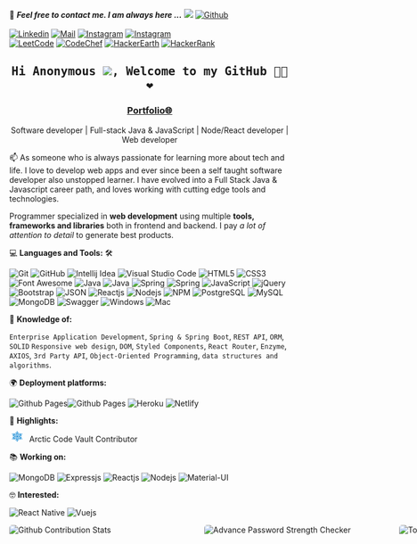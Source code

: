 <!--

## Complete list of github markdown emoji markup
https://gist.github.com/rxaviers/7360908

## technologies Icons 
https://simpleicons.org/

-->
📝 ***Feel free to contact me. I am always here ...*** <img src="https://media.giphy.com/media/WUlplcMpOCEmTGBtBW/giphy.gif" width="30">  [![Github](https://img.shields.io/github/followers/pol-alok?label=Follow%20Me&style=social)](https://github.com/pol-alok)
<br>
<br>
[![Linkedin](https://img.shields.io/badge/LinkedIn-Raviaknt%20Pal-blue?logo=Linkedin&logoColor=blue&labelColor=black)](https://www.linkedin.com/in/pol-alok/)
[![Mail](https://img.shields.io/badge/Gmail-apps.ravikant@gmail.com-red?logo=Gmail&logoColor=red&labelColor=black)](mailto:apps.ravikant@gmail.com)
[![Instagram](https://img.shields.io/badge/Instagram-Raviaknt%20Pal-fbad50?logo=Instagram&logoColor=fbad50&labelColor=black)](https://www.instagram.com/iam_.ravi/)
[![Instagram](https://img.shields.io/badge/Portfolio-Ravikant%20Pal-fbad50?logo=google&logoColor=fbad50&labelColor=black)](https://pol-alok.github.io/portfolio/)
<br>
[![LeetCode](https://img.shields.io/badge/LeetCode-Ravikant%20Pal-yellow?logo=leetCode&logoColor=yellow&labelColor=black)](https://leetcode.com/pol-alok/)
[![CodeChef](https://img.shields.io/badge/CodeChef-Ravikant%20Pal-e6c2ab?logo=codeChef&logoColor=e6c2ab&labelColor=black)](https://www.codechef.com/users/v0ldm0t)
[![HackerEarth](https://img.shields.io/badge/HackerEarth-Ravikant%20Pal-gray?logo=hackerEarth&logoColor=white&labelColor=black)](https://www.hackerearth.com/@pol-alok)
[![HackerRank](https://img.shields.io/badge/HackerRank-Ravikant%20Pal-brightgreen?logo=HackerRank&logoColor=Green&labelColor=black)](https://www.hackerrank.com/pol_alok)

<h2 align="center"><samp><strong>Hi Anonymous <img src="https://github.com/hrittikhere/hrittikhere/blob/master/Hi.gif" width="40px" />, Welcome to my GitHub 👨‍💻❤ </strong></samp></h2>
<h3 align='center'><strong><a href="https://ahmad-sawalqeh.github.io/my_resume/" target="_blank">Portfolio🌐</a></strong></h3>
<p align='center'>Software developer | Full-stack Java & JavaScript | Node/React developer | Web developer</p>

<p align='left'> 📫 As someone who is always passionate for learning more about tech and life. I love to develop web apps and ever since been a self taught software developer also unstopped learner. I have evolved into a Full Stack Java & Javascript career path, and loves working with cutting edge tools and technologies.</p>

Programmer specialized in **web development** using multiple **tools, frameworks and libraries** both in frontend and backend. I pay *a lot of attention to detail* to generate best products.

💻 **Languages and Tools:** 🛠️<br>

![Git](https://img.shields.io/badge/-Git-000000?style=flat&logo=git&logoColor=F05032&labelColor=ffffff)
![GitHub](https://img.shields.io/badge/-GitHub-000000?style=flat&logo=github&logoColor=000000&labelColor=ffffff)
![Intellij Idea](https://img.shields.io/badge/-Intellij-000000?style=flat&logo=intellij-Idea&logoColor=black&labelColor=white)
![Visual Studio Code](https://img.shields.io/badge/-VSCode-000000?style=flat&logo=visual-studio-code&labelColor=007ACC)
![HTML5](https://img.shields.io/badge/-HTML5-000000?style=flat&logo=html5&logoColor=ffffff&labelColor=E34F26)
![CSS3](https://img.shields.io/badge/-CSS3-000000?style=flat&logo=css3&logoColor=ffffff&labelColor=1572B6) 
![Font Awesome](https://img.shields.io/badge/-font%20awesome-000000?style=flat&logo=font-awesome&logoColor=339AF0&labelColor=ffffff)
![Java](https://img.shields.io/badge/-++-000000?style=flat&logo=c&logoColor=red)
![Java](https://img.shields.io/badge/-Java-000000?style=flat&logo=java&logoColor=red)
![Spring](https://img.shields.io/badge/-Spring-000000?style=flat&logo=spring&logoColor=green)
![Spring](https://img.shields.io/badge/-Thymeleaf-000000?style=flat&logo=thymeleaf&logoColor=green)
![JavaScript](https://img.shields.io/badge/-JavaScript-000000?style=flat&logo=javascript)
![jQuery](https://img.shields.io/badge/-jQuery-000000?style=flat&logo=jQuery&logoColor=0769AD&labelColor=ffffff)
![Bootstrap](https://img.shields.io/badge/-Bootstrap-000000?style=flat&logo=bootstrap&logoColor=ffffff&labelColor=563D7C)
![JSON](https://img.shields.io/badge/-JSON-000000?style=flat&logo=JSON&logoColor=000000&labelColor=ffffff)
![Reactjs](https://img.shields.io/badge/-Reactjs-000000?style=flat&logo=react)
![Nodejs](https://img.shields.io/badge/-Nodejs-000000?style=flat&logo=Node.js)
![NPM](https://img.shields.io/badge/-npm-000000?style=flat&logo=npm&labelColor=ffffff)
![PostgreSQL](https://img.shields.io/badge/-PostgreSQL-000000?style=flat&logo=postgresql&logoColor=ffffff&labelColor=336791)
![MySQL](https://img.shields.io/badge/-MySQL-000000?style=flat&logo=mysql&labelColor=ffffff)
![MongoDB](https://img.shields.io/badge/-MongoDB-000000?style=flat&logo=mongodb&labelColor=ffffff)
![Swagger](https://img.shields.io/badge/-Swagger-000000?style=flat&logo=swagger)
![Windows](https://img.shields.io/badge/-Windows-000000?style=flat&logo=windows&logoColor=ffffff&labelColor=0078D6)
![Mac](https://img.shields.io/badge/-Mac%20OS-000000?style=flat&logo=apple)


🧐 **Knowledge of:**<br>

`Enterprise Application Development`, `Spring & Spring Boot`, `REST API`, `ORM`, `SOLID` `Responsive web design`, `DOM`, `Styled Components`, `React Router`, `Enzyme`, `AXIOS`, `3rd Party API`, `Object-Oriented Programming`, `data structures and algorithms`.


🌍 **Deployment platforms:**<br>

<img alt="Github Pages" width="20px" height="20px" src="https://techcrunch.com/wp-content/uploads/2010/07/github-logo.png" />![Github Pages](https://img.shields.io/badge/-Github%20Pages-000000?style=flat&logo=github-pages) ![Heroku](https://img.shields.io/badge/-Heroku-000000?style=flat&logo=heroku&labelColor=430098) ![Netlify](https://img.shields.io/badge/-Netlify-000000?style=flat&logo=netlify&labelColor=000000)


🚩 **Highlights:** <br>
&nbsp;<img src='https://raw.githubusercontent.com/acervenky/animated-github-badges/master/assets/acbadge.gif' style="margin-top: 10px;" width="20px" height="20px">&nbsp;&nbsp;&nbsp;<span>Arctic Code Vault Contributor</span>


📚 **Working on:** <br>

![MongoDB](https://img.shields.io/badge/-MongoDB-000000?style=flat&logo=mongodb&labelColor=ffffff)
![Expressjs](https://img.shields.io/badge/-Expressjs-000000?style=flat&logo=express)
![Reactjs](https://img.shields.io/badge/-Reactjs-000000?style=flat&logo=react)
![Nodejs](https://img.shields.io/badge/-Nodejs-000000?style=flat&logo=Node.js)
![Material-UI](https://img.shields.io/badge/-Material%20UI-000000?style=flat&logo=Material%20UI&logoColor=ffffff&labelColor=0081CB)


🤓 **Interested:** <br>

![React Native](https://img.shields.io/badge/-React%20Native-000000?style=flat&logo=react&labelColor=000000)
![Vuejs](https://img.shields.io/badge/-Vuejs-000000?style=flat&logo=vue.js&labelColor=000000)
<p style="display: flex; justify-contect: space-between;">
    <img style="border-radius: 5px;" alt="Github Contribution Stats" width="350px" height="260px" src="https://github-readme-stats.vercel.app/api/?username=pol-alok&count_private=true&show_icons=true&theme=vue&hide=contribs" />
    <img style="border-radius: 5px;" alt="Advance Password Strength Checker" width="350px" height="260px" src="https://github-readme-stats.vercel.app/api/pin/?username=pol-alok&repo=password-strength-checker&theme=vue" />
    <img style="border-radius: 5px;" alt="Top Languages" width="350px" height="260px" src="https://github-readme-stats.vercel.app/api/top-langs/?username=pol-alok&theme=vue&hide=max&layout=compact " />
</p>
